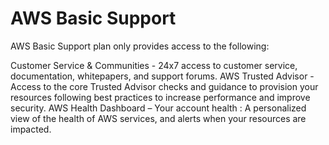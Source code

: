 # AWS Basic Support

AWS Basic Support plan only provides access to the following:

Customer Service & Communities - 24x7 access to customer service, documentation, whitepapers, and support forums. AWS Trusted Advisor - Access to the core Trusted Advisor checks and guidance to provision your resources following best practices to increase performance and improve security. AWS Health Dashboard – Your account health : A personalized view of the health of AWS services, and alerts when your resources are impacted.
